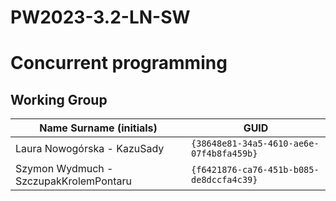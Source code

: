# PW2023-3.2-LN-SW

# Concurrent programming

## Working Group

| Name Surname (initials) 		            | GUID                                     |
| ------------------------------------------| ---------------------------------------- |
| Laura Nowogórska - KazuSady               | `{38648e81-34a5-4610-ae6e-07f4b8fa459b}` |
| Szymon Wydmuch - SzczupakKrolemPontaru	| `{f6421876-ca76-451b-b085-de8dccfa4c39}` |